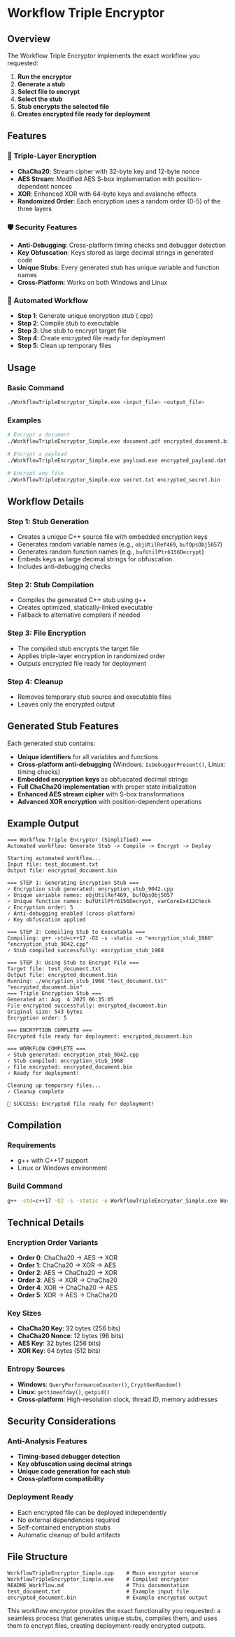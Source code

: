# Workflow Triple Encryptor

## Overview

The Workflow Triple Encryptor implements the exact workflow you requested:

1. **Run the encryptor**
2. **Generate a stub**
3. **Select file to encrypt**
4. **Select the stub**
5. **Stub encrypts the selected file**
6. **Creates encrypted file ready for deployment**

## Features

### 🔐 Triple-Layer Encryption
- **ChaCha20**: Stream cipher with 32-byte key and 12-byte nonce
- **AES Stream**: Modified AES S-box implementation with position-dependent nonces
- **XOR**: Enhanced XOR with 64-byte keys and avalanche effects
- **Randomized Order**: Each encryption uses a random order (0-5) of the three layers

### 🛡️ Security Features
- **Anti-Debugging**: Cross-platform timing checks and debugger detection
- **Key Obfuscation**: Keys stored as large decimal strings in generated code
- **Unique Stubs**: Every generated stub has unique variable and function names
- **Cross-Platform**: Works on both Windows and Linux

### 🔄 Automated Workflow
- **Step 1**: Generate unique encryption stub (.cpp)
- **Step 2**: Compile stub to executable
- **Step 3**: Use stub to encrypt target file
- **Step 4**: Create encrypted file ready for deployment
- **Step 5**: Clean up temporary files

## Usage

### Basic Command
```bash
./WorkflowTripleEncryptor_Simple.exe <input_file> <output_file>
```

### Examples
```bash
# Encrypt a document
./WorkflowTripleEncryptor_Simple.exe document.pdf encrypted_document.bin

# Encrypt a payload
./WorkflowTripleEncryptor_Simple.exe payload.exe encrypted_payload.dat

# Encrypt any file
./WorkflowTripleEncryptor_Simple.exe secret.txt encrypted_secret.bin
```

## Workflow Details

### Step 1: Stub Generation
- Creates a unique C++ source file with embedded encryption keys
- Generates random variable names (e.g., `objUtilRef469`, `bufOpsObj5057`)
- Generates random function names (e.g., `bufUtilPtr6156Decrypt`)
- Embeds keys as large decimal strings for obfuscation
- Includes anti-debugging checks

### Step 2: Stub Compilation
- Compiles the generated C++ stub using g++
- Creates optimized, statically-linked executable
- Fallback to alternative compilers if needed

### Step 3: File Encryption
- The compiled stub encrypts the target file
- Applies triple-layer encryption in randomized order
- Outputs encrypted file ready for deployment

### Step 4: Cleanup
- Removes temporary stub source and executable files
- Leaves only the encrypted output

## Generated Stub Features

Each generated stub contains:
- **Unique identifiers** for all variables and functions
- **Cross-platform anti-debugging** (Windows: `IsDebuggerPresent()`, Linux: timing checks)
- **Embedded encryption keys** as obfuscated decimal strings
- **Full ChaCha20 implementation** with proper state initialization
- **Enhanced AES stream cipher** with S-box transformations
- **Advanced XOR encryption** with position-dependent operations

## Example Output

```
=== Workflow Triple Encryptor (Simplified) ===
Automated workflow: Generate Stub -> Compile -> Encrypt -> Deploy

Starting automated workflow...
Input file: test_document.txt
Output file: encrypted_document.bin

=== STEP 1: Generating Encryption Stub ===
✓ Encryption stub generated: encryption_stub_9042.cpp
✓ Unique variable names: objUtilRef469, bufOpsObj5057
✓ Unique function names: bufUtilPtr6156Decrypt, varCoreEx412Check
✓ Encryption order: 5
✓ Anti-debugging enabled (cross-platform)
✓ Key obfuscation applied

=== STEP 2: Compiling Stub to Executable ===
Compiling: g++ -std=c++17 -O2 -s -static -o "encryption_stub_1968" "encryption_stub_9042.cpp"
✓ Stub compiled successfully: encryption_stub_1968

=== STEP 3: Using Stub to Encrypt File ===
Target file: test_document.txt
Output file: encrypted_document.bin
Running: ./encryption_stub_1968 "test_document.txt" "encrypted_document.bin"
=== Triple Encryption Stub ===
Generated at: Aug  4 2025 06:35:05
File encrypted successfully: encrypted_document.bin
Original size: 543 bytes
Encryption order: 5

=== ENCRYPTION COMPLETE ===
Encrypted file ready for deployment: encrypted_document.bin

=== WORKFLOW COMPLETE ===
✓ Stub generated: encryption_stub_9042.cpp
✓ Stub compiled: encryption_stub_1968
✓ File encrypted: encrypted_document.bin
✓ Ready for deployment!

Cleaning up temporary files...
✓ Cleanup complete

🎉 SUCCESS: Encrypted file ready for deployment!
```

## Compilation

### Requirements
- g++ with C++17 support
- Linux or Windows environment

### Build Command
```bash
g++ -std=c++17 -O2 -s -static -o WorkflowTripleEncryptor_Simple.exe WorkflowTripleEncryptor_Simple.cpp
```

## Technical Details

### Encryption Order Variants
- **Order 0**: ChaCha20 → AES → XOR
- **Order 1**: ChaCha20 → XOR → AES
- **Order 2**: AES → ChaCha20 → XOR
- **Order 3**: AES → XOR → ChaCha20
- **Order 4**: XOR → ChaCha20 → AES
- **Order 5**: XOR → AES → ChaCha20

### Key Sizes
- **ChaCha20 Key**: 32 bytes (256 bits)
- **ChaCha20 Nonce**: 12 bytes (96 bits)
- **AES Key**: 32 bytes (256 bits)
- **XOR Key**: 64 bytes (512 bits)

### Entropy Sources
- **Windows**: `QueryPerformanceCounter()`, `CryptGenRandom()`
- **Linux**: `gettimeofday()`, `getpid()`
- **Cross-platform**: High-resolution clock, thread ID, memory addresses

## Security Considerations

### Anti-Analysis Features
- **Timing-based debugger detection**
- **Key obfuscation using decimal strings**
- **Unique code generation for each stub**
- **Cross-platform compatibility**

### Deployment Ready
- Each encrypted file can be deployed independently
- No external dependencies required
- Self-contained encryption stubs
- Automatic cleanup of build artifacts

## File Structure

```
WorkflowTripleEncryptor_Simple.cpp    # Main encryptor source
WorkflowTripleEncryptor_Simple.exe    # Compiled encryptor
README_Workflow.md                    # This documentation
test_document.txt                     # Example input file
encrypted_document.bin                # Example encrypted output
```

This workflow encryptor provides the exact functionality you requested: a seamless process that generates unique stubs, compiles them, and uses them to encrypt files, creating deployment-ready encrypted outputs.